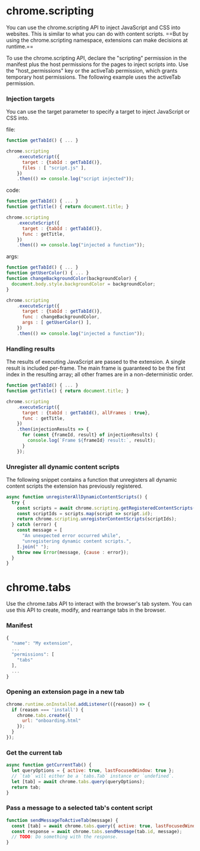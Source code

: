 # chrome.scripting

You can use the chrome.scripting API to inject JavaScript and CSS into websites. This is similar to what you can do with content scripts. ==But by using the chrome.scripting namespace, extensions can make decisions at runtime.==

To use the chrome.scripting API, declare the "scripting" permission in the manifest plus the host permissions for the pages to inject scripts into. Use the "host_permissions" key or the activeTab permission, which grants temporary host permissions. The following example uses the activeTab permission.

### Injection targets

You can use the target parameter to specify a target to inject JavaScript or CSS into.


file:

```js
function getTabId() { ... }

chrome.scripting
    .executeScript({
      target : {tabId : getTabId()},
      files : [ "script.js" ],
    })
    .then(() => console.log("script injected"));
```

code:

```js
function getTabId() { ... }
function getTitle() { return document.title; }

chrome.scripting
    .executeScript({
      target : {tabId : getTabId()},
      func : getTitle,
    })
    .then(() => console.log("injected a function"));
```

args:

```js
function getTabId() { ... }
function getUserColor() { ... }
function changeBackgroundColor(backgroundColor) {
  document.body.style.backgroundColor = backgroundColor;
}

chrome.scripting
    .executeScript({
      target : {tabId : getTabId()},
      func : changeBackgroundColor,
      args : [ getUserColor() ],
    })
    .then(() => console.log("injected a function"));
```

### Handling results

The results of executing JavaScript are passed to the extension. A single result is included per-frame. The main frame is guaranteed to be the first index in the resulting array; all other frames are in a non-deterministic order.

```js
function getTabId() { ... }
function getTitle() { return document.title; }

chrome.scripting
    .executeScript({
      target : {tabId : getTabId(), allFrames : true},
      func : getTitle,
    })
    .then(injectionResults => {
      for (const {frameId, result} of injectionResults) {
        console.log(`Frame ${frameId} result:`, result);
      }
    });
```

### Unregister all dynamic content scripts

The following snippet contains a function that unregisters all dynamic content scripts the extension has previously registered.

```js
async function unregisterAllDynamicContentScripts() {
  try {
    const scripts = await chrome.scripting.getRegisteredContentScripts();
    const scriptIds = scripts.map(script => script.id);
    return chrome.scripting.unregisterContentScripts(scriptIds);
  } catch (error) {
    const message = [
      "An unexpected error occurred while",
      "unregistering dynamic content scripts.",
    ].join(" ");
    throw new Error(message, {cause : error});
  }
}
```

# chrome.tabs


Use the chrome.tabs API to interact with the browser's tab system. You can use this API to create, modify, and rearrange tabs in the browser.

### Manifest

```js
{
  "name": "My extension",
  ...
  "permissions": [
    "tabs"
  ],
  ...
}
```

### Opening an extension page in a new tab

```js
chrome.runtime.onInstalled.addListener(({reason}) => {
  if (reason === 'install') {
    chrome.tabs.create({
      url: "onboarding.html"
    });
  }
});
```

### Get the current tab

```js
async function getCurrentTab() {
  let queryOptions = { active: true, lastFocusedWindow: true };
  // `tab` will either be a `tabs.Tab` instance or `undefined`.
  let [tab] = await chrome.tabs.query(queryOptions);
  return tab;
}
```

### Pass a message to a selected tab's content script

```js
function sendMessageToActiveTab(message) {
  const [tab] = await chrome.tabs.query({ active: true, lastFocusedWindow: true });
  const response = await chrome.tabs.sendMessage(tab.id, message);
  // TODO: Do something with the response.
}
```